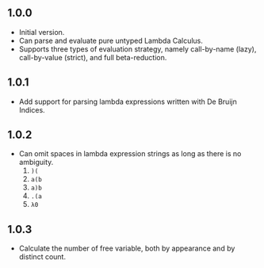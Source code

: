 ## 1.0.0

- Initial version. 
- Can parse and evaluate pure untyped Lambda Calculus.
- Supports three types of evaluation strategy, namely call-by-name (lazy), call-by-value (strict), and full beta-reduction.

## 1.0.1

- Add support for parsing lambda expressions written with De Bruijn Indices.

## 1.0.2

- Can omit spaces in lambda expression strings as long as there is no ambiguity.
	1. `)(`
	2. `a(b`
	3. `a)b`
	4. `.(a`
	5. `λ0`

## 1.0.3

- Calculate the number of free variable, both by appearance and by distinct count.
